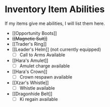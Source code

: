 # Inventory Item Abilities

If my items give me abilities, I will list them here.

* [[Opportunity Boots]]
* ~~[[Magnetic Suit]]~~
* [[Trader's Ring]]
* [[Leader's Helm]] (not currently equipped)
  * [ ] Call to Arms Available
* [[Hara's Amulet]]
  * [ ] Amulet charge available
* [[Hara's Crown]]
  * [ ] Crown respawn available
* [[Xzar's Whistle]]
  * [ ] Whistle available
* [[Dragonhide Belt]]
  * [ ] Ki regain available